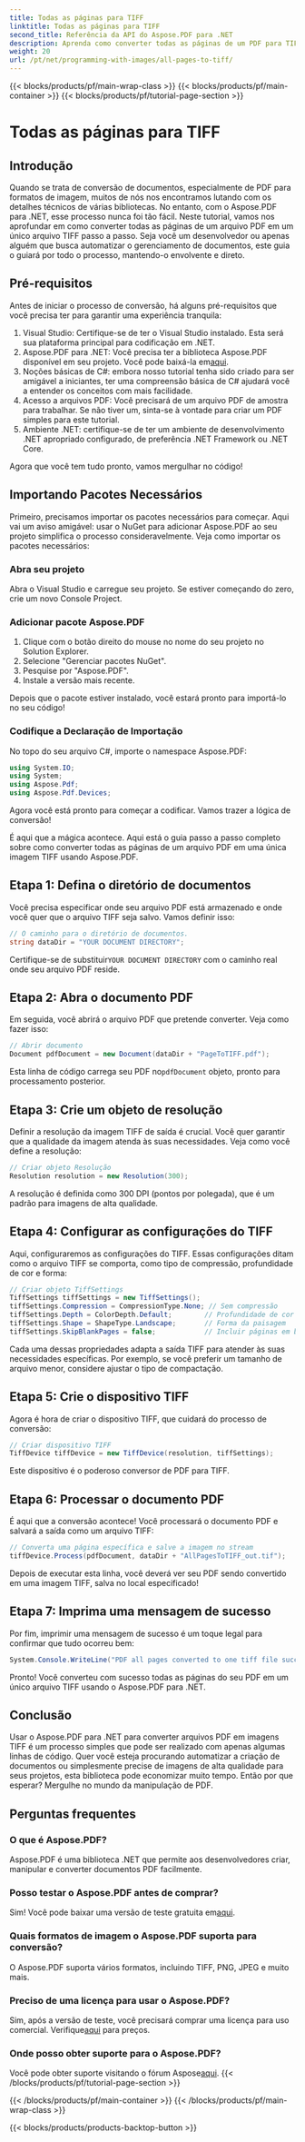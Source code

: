 ```yaml
---
title: Todas as páginas para TIFF
linktitle: Todas as páginas para TIFF
second_title: Referência da API do Aspose.PDF para .NET
description: Aprenda como converter todas as páginas de um PDF para TIFF usando Aspose.PDF para .NET neste tutorial passo a passo. Gerenciamento de documentos fácil e eficiente.
weight: 20
url: /pt/net/programming-with-images/all-pages-to-tiff/
---
```


{{< blocks/products/pf/main-wrap-class >}}
{{< blocks/products/pf/main-container >}}
{{< blocks/products/pf/tutorial-page-section >}}

# Todas as páginas para TIFF

## Introdução

Quando se trata de conversão de documentos, especialmente de PDF para formatos de imagem, muitos de nós nos encontramos lutando com os detalhes técnicos de várias bibliotecas. No entanto, com o Aspose.PDF para .NET, esse processo nunca foi tão fácil. Neste tutorial, vamos nos aprofundar em como converter todas as páginas de um arquivo PDF em um único arquivo TIFF passo a passo. Seja você um desenvolvedor ou apenas alguém que busca automatizar o gerenciamento de documentos, este guia o guiará por todo o processo, mantendo-o envolvente e direto.

## Pré-requisitos

Antes de iniciar o processo de conversão, há alguns pré-requisitos que você precisa ter para garantir uma experiência tranquila:

1. Visual Studio: Certifique-se de ter o Visual Studio instalado. Esta será sua plataforma principal para codificação em .NET.
2.  Aspose.PDF para .NET: Você precisa ter a biblioteca Aspose.PDF disponível em seu projeto. Você pode baixá-la em[aqui](https://releases.aspose.com/pdf/net/).
3. Noções básicas de C#: embora nosso tutorial tenha sido criado para ser amigável a iniciantes, ter uma compreensão básica de C# ajudará você a entender os conceitos com mais facilidade.
4. Acesso a arquivos PDF: Você precisará de um arquivo PDF de amostra para trabalhar. Se não tiver um, sinta-se à vontade para criar um PDF simples para este tutorial.
5. Ambiente .NET: certifique-se de ter um ambiente de desenvolvimento .NET apropriado configurado, de preferência .NET Framework ou .NET Core.

Agora que você tem tudo pronto, vamos mergulhar no código!

## Importando Pacotes Necessários

Primeiro, precisamos importar os pacotes necessários para começar. Aqui vai um aviso amigável: usar o NuGet para adicionar Aspose.PDF ao seu projeto simplifica o processo consideravelmente. Veja como importar os pacotes necessários:

### Abra seu projeto

Abra o Visual Studio e carregue seu projeto. Se estiver começando do zero, crie um novo Console Project.

### Adicionar pacote Aspose.PDF

1. Clique com o botão direito do mouse no nome do seu projeto no Solution Explorer.
2. Selecione "Gerenciar pacotes NuGet".
3. Pesquise por "Aspose.PDF".
4. Instale a versão mais recente.

Depois que o pacote estiver instalado, você estará pronto para importá-lo no seu código!

### Codifique a Declaração de Importação

No topo do seu arquivo C#, importe o namespace Aspose.PDF:

```csharp
using System.IO;
using System;
using Aspose.Pdf;
using Aspose.Pdf.Devices;
```

Agora você está pronto para começar a codificar. Vamos trazer a lógica de conversão!

É aqui que a mágica acontece. Aqui está o guia passo a passo completo sobre como converter todas as páginas de um arquivo PDF em uma única imagem TIFF usando Aspose.PDF.

## Etapa 1: Defina o diretório de documentos

Você precisa especificar onde seu arquivo PDF está armazenado e onde você quer que o arquivo TIFF seja salvo. Vamos definir isso:

```csharp
// O caminho para o diretório de documentos.
string dataDir = "YOUR DOCUMENT DIRECTORY";
```

 Certifique-se de substituir`YOUR DOCUMENT DIRECTORY` com o caminho real onde seu arquivo PDF reside.

## Etapa 2: Abra o documento PDF

Em seguida, você abrirá o arquivo PDF que pretende converter. Veja como fazer isso:

```csharp
// Abrir documento
Document pdfDocument = new Document(dataDir + "PageToTIFF.pdf");
```

 Esta linha de código carrega seu PDF no`pdfDocument` objeto, pronto para processamento posterior.

## Etapa 3: Crie um objeto de resolução

Definir a resolução da imagem TIFF de saída é crucial. Você quer garantir que a qualidade da imagem atenda às suas necessidades. Veja como você define a resolução:

```csharp
// Criar objeto Resolução
Resolution resolution = new Resolution(300);
```

A resolução é definida como 300 DPI (pontos por polegada), que é um padrão para imagens de alta qualidade.

## Etapa 4: Configurar as configurações do TIFF

Aqui, configuraremos as configurações do TIFF. Essas configurações ditam como o arquivo TIFF se comporta, como tipo de compressão, profundidade de cor e forma:

```csharp
// Criar objeto TiffSettings
TiffSettings tiffSettings = new TiffSettings();
tiffSettings.Compression = CompressionType.None; // Sem compressão
tiffSettings.Depth = ColorDepth.Default;        // Profundidade de cor padrão
tiffSettings.Shape = ShapeType.Landscape;       // Forma da paisagem
tiffSettings.SkipBlankPages = false;            // Incluir páginas em branco
```

Cada uma dessas propriedades adapta a saída TIFF para atender às suas necessidades específicas. Por exemplo, se você preferir um tamanho de arquivo menor, considere ajustar o tipo de compactação.

## Etapa 5: Crie o dispositivo TIFF

Agora é hora de criar o dispositivo TIFF, que cuidará do processo de conversão:

```csharp
// Criar dispositivo TIFF
TiffDevice tiffDevice = new TiffDevice(resolution, tiffSettings);
```

Este dispositivo é o poderoso conversor de PDF para TIFF.

## Etapa 6: Processar o documento PDF

É aqui que a conversão acontece! Você processará o documento PDF e salvará a saída como um arquivo TIFF:

```csharp
// Converta uma página específica e salve a imagem no stream
tiffDevice.Process(pdfDocument, dataDir + "AllPagesToTIFF_out.tif");
```

Depois de executar esta linha, você deverá ver seu PDF sendo convertido em uma imagem TIFF, salva no local especificado!

## Etapa 7: Imprima uma mensagem de sucesso

Por fim, imprimir uma mensagem de sucesso é um toque legal para confirmar que tudo ocorreu bem:

```csharp
System.Console.WriteLine("PDF all pages converted to one tiff file successfully!");
```

Pronto! Você converteu com sucesso todas as páginas do seu PDF em um único arquivo TIFF usando o Aspose.PDF para .NET.

## Conclusão

Usar o Aspose.PDF para .NET para converter arquivos PDF em imagens TIFF é um processo simples que pode ser realizado com apenas algumas linhas de código. Quer você esteja procurando automatizar a criação de documentos ou simplesmente precise de imagens de alta qualidade para seus projetos, esta biblioteca pode economizar muito tempo. Então por que esperar? Mergulhe no mundo da manipulação de PDF.

## Perguntas frequentes

### O que é Aspose.PDF?
Aspose.PDF é uma biblioteca .NET que permite aos desenvolvedores criar, manipular e converter documentos PDF facilmente.

### Posso testar o Aspose.PDF antes de comprar?
 Sim! Você pode baixar uma versão de teste gratuita em[aqui](https://releases.aspose.com/).

### Quais formatos de imagem o Aspose.PDF suporta para conversão?
O Aspose.PDF suporta vários formatos, incluindo TIFF, PNG, JPEG e muito mais.

### Preciso de uma licença para usar o Aspose.PDF?
 Sim, após a versão de teste, você precisará comprar uma licença para uso comercial. Verifique[aqui](https://purchase.aspose.com/) para preços.

### Onde posso obter suporte para o Aspose.PDF?
 Você pode obter suporte visitando o fórum Aspose[aqui](https://forum.aspose.com/c/pdf/10).
{{< /blocks/products/pf/tutorial-page-section >}}

{{< /blocks/products/pf/main-container >}}
{{< /blocks/products/pf/main-wrap-class >}}

{{< blocks/products/products-backtop-button >}}
